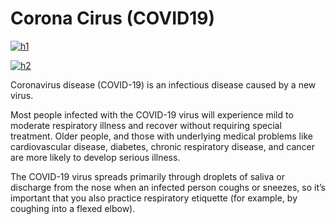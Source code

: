 <h1> Corona Cirus (COVID19) </h1>

[![h1](https://forthebadge.com/images/badges/built-for-android.svg)](https://forthebadge.com)

[![h2](https://badgen.net/badge/license/MIT/green)](https://forthebadge.com)

Coronavirus disease (COVID-19) is an infectious disease caused by a new virus.

Most people infected with the COVID-19 virus will experience mild to moderate respiratory illness and recover without requiring special treatment. Older people, and those with underlying medical problems like cardiovascular disease, diabetes, chronic respiratory disease, and cancer are more likely to develop serious illness.

The COVID-19 virus spreads primarily through droplets of saliva or discharge from the nose when an infected person coughs or sneezes, so it’s important that you also practice respiratory etiquette (for example, by coughing into a flexed elbow).
